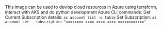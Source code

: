 This image can be used to devlop cloud resources in Azure using terraform, interact with AKS and do python development
Azure CLI commands:
  Get Current Subscription details: `az account list -o table`
  Set Subscription: `az account set --subscription "xxxxxxxx-xxxx-xxxx-xxxx-xxxxxxxxxxxx"`

